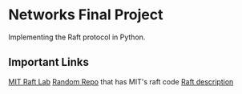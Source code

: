 # Networks Final Project

Implementing the Raft protocol in Python.

## Important Links

[MIT Raft Lab](https://pdos.csail.mit.edu/6.824/labs/lab-raft.html)
[Random Repo](https://github.com/nsiregar/mit-go/tree/master/src) that has MIT's raft code
[Raft description](https://raft.github.io/)

